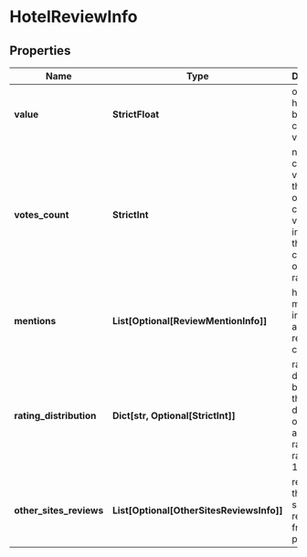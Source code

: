 # HotelReviewInfo


## Properties

| Name | Type | Description | Notes |
|------------ | ------------- | ------------- | -------------|
**value** | **StrictFloat** | overall hotel rating based on customer votes |[optional]|
**votes_count** | **StrictInt** | number of customer votes<br>the number of customer votes included in the calculation of the hotel rating |[optional]|
**mentions** | **List[Optional[ReviewMentionInfo]]** | hotel mentions<br>information about hotel reviews by criteria |[optional]|
**rating_distribution** | **Dict[str, Optional[StrictInt]]** | rating distribution by votes<br>the distribution of votes across the rating in the range from 1 to 5 |[optional]|
**other_sites_reviews** | **List[Optional[OtherSitesReviewsInfo]]** | reviews on third-party sites<br>reviews from third-paty sites |[optional]|